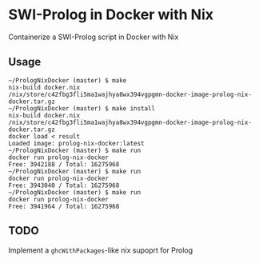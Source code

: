 # SWI-Prolog in Docker with Nix
Containerize a SWI-Prolog script in Docker with Nix  
## Usage
~~~ shell
~/PrologNixDocker (master) $ make
nix-build docker.nix
/nix/store/c42fbg3fli5ma1wajhya8wx394vgpgmn-docker-image-prolog-nix-docker.tar.gz
~/PrologNixDocker (master) $ make install
nix-build docker.nix
/nix/store/c42fbg3fli5ma1wajhya8wx394vgpgmn-docker-image-prolog-nix-docker.tar.gz
docker load < result
Loaded image: prolog-nix-docker:latest
~/PrologNixDocker (master) $ make run
docker run prolog-nix-docker
Free: 3942188 / Total: 16275968
~/PrologNixDocker (master) $ make run
docker run prolog-nix-docker
Free: 3943040 / Total: 16275968
~/PrologNixDocker (master) $ make run
docker run prolog-nix-docker
Free: 3941964 / Total: 16275968
~~~
## TODO
Implement a `ghcWithPackages`-like nix supoprt for Prolog
